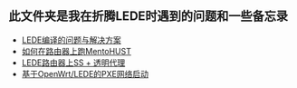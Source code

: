 ## 此文件夹是我在折腾LEDE时遇到的问题和一些备忘录
+ [LEDE编译的问题与解决方案](https://github.com/BoringCat/MyLog/tree/master/LEDE/Make-problem/Problem.md)
+ [如何在路由器上跑MentoHUST](https://github.com/BoringCat/MyLog/tree/master/LEDE/Common_options/ForSchoolUseRuijie.md)
+ [LEDE路由器上SS + 透明代理](https://github.com/BoringCat/MyLog/tree/master/LEDE/Common_options/ShadowSockOnLEDE.md)
+ [基于OpenWrt/LEDE的PXE网络启动](https://github.com/BoringCat/MyLog/tree/master/LEDE/Common_options/PXEBoot.md)
